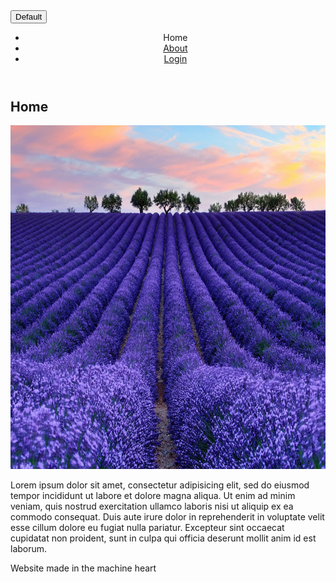 
<!DOCTYPE html>
<html>
<head>
  <title> sitesite</title>
  <link rel="stylesheet" type="text/css" href="style.css">
</head>
<body>
  <button class="btn btn-primary">Default</button>
  <header>
    <nav>
      <ul>
        <li>Home</li>
        <li><a href="about.html">About</a></li>
        <li><a href="login.html">Login</a></li>
      </ul>
    </nav>
  </header>
  <section>
    <div id="background">
      <h2>Home</h2>
      <img src="lilac.jpg" height="550px">
      <p class="webtext">Lorem ipsum dolor sit amet, consectetur adipisicing elit, sed do eiusmod
      tempor incididunt ut labore et dolore magna aliqua. Ut enim ad minim veniam,
      quis nostrud exercitation ullamco laboris nisi ut aliquip ex ea commodo
      consequat. Duis aute irure dolor in reprehenderit in voluptate velit esse
      cillum dolore eu fugiat nulla pariatur. Excepteur sint occaecat cupidatat non
      proident, sunt in culpa qui officia deserunt mollit anim id est laborum.</p>
    </div>
  </section>
  <footer>Website made in the machine heart</footer>
</body>
</html>
